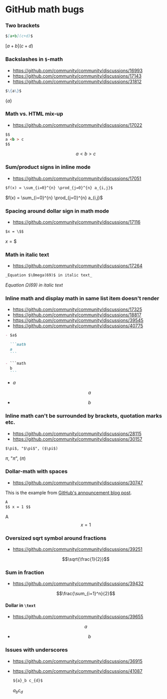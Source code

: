 # GitHub math bugs

### Two brackets

```markdown
$[a+b](c+d)$
```

$[a+b](c+d)$

### Backslashes in `$`-math

- https://github.com/community/community/discussions/16993
- https://github.com/community/community/discussions/17143
- https://github.com/community/community/discussions/31812

```markdown
$\{a\}$
```

$\{a\}$

### Math vs. HTML mix-up

- https://github.com/community/community/discussions/17022

```markdown
$$
a <b > c
$$
```

$$
a <b > c
$$

<!--Terminate the bold tag-->

</b>

### Sum/product signs in inline mode

- https://github.com/community/community/discussions/17051

```markdown
$f(x) = \sum_{i=0}^{n} \prod_{j=0}^{n} a_{i,j}$
```

$f(x) = \sum_{i=0}^{n} \prod_{j=0}^{n} a_{i,j}$

### Spacing around dollar sign in math mode

- https://github.com/community/community/discussions/17116

```markdown
$x = \$$
```

$x = \$$

### Math in italic text

- https://github.com/community/community/discussions/17264

```markdown
_Equation $\Omega(69)$ in italic text_
```

_Equation $\Omega(69)$ in italic text_

### Inline math and display math in same list item doesn't render

- https://github.com/community/community/discussions/17325
- https://github.com/community/community/discussions/18817
- https://github.com/community/community/discussions/39545
- https://github.com/community/community/discussions/40775

````markdown
- $a$

  ```math
  a
  ```

- ```math
  b
  ```
````

- $a$

  ```math
  a
  ```

- ```math
  b
  ```

### Inline math can't be surrounded by brackets, quotation marks etc.

- https://github.com/community/community/discussions/28115
- https://github.com/community/community/discussions/30157

```markdown
$\pi$, "$\pi$", ($\pi$)
```

$\pi$, "$\pi$", ($\pi$)

### Dollar-math with spaces

- https://github.com/community/community/discussions/30747

This is the example from [GitHub's announcement blog
post](https://github.blog/2022-05-19-math-support-in-markdown/).

```markdown
A
$$ x = 1 $$
```

A
$$ x = 1 $$

### Oversized sqrt symbol around fractions

- https://github.com/community/community/discussions/39251

```math
\sqrt{\frac{1}{2}}
```

### Sum in fraction

- https://github.com/community/community/discussions/39432

```math
\frac{\sum_{i=1}^n}{2}
```

#### Dollar in `\text`

- https://github.com/community/community/discussions/39655

```math
a
```

- ```math
  \text{$b$}
  ```

### Issues with underscores

- https://github.com/community/community/discussions/36915
- https://github.com/community/community/discussions/41087

  ```markdown
  ${a}_b c_{d}$
  ```

  ${a}_b c_{d}$
